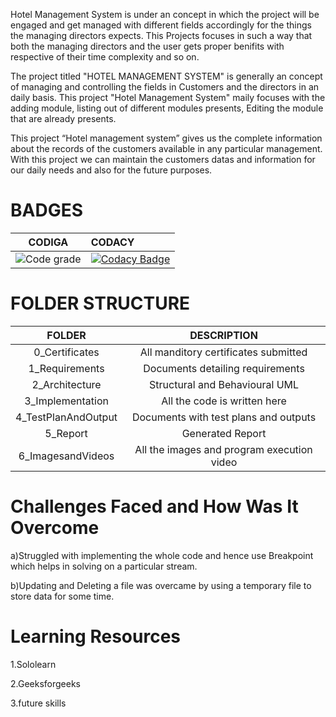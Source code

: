 Hotel Management System is under an concept in which the project will be engaged and get managed with different fields accordingly for the things the managing directors expects. This Projects focuses in such a way that both the managing directors and the user gets proper benifits with respective of their time complexity and so on.

The project titled "HOTEL MANAGEMENT SYSTEM"  is generally an concept of managing and controlling the fields in Customers and the directors in an daily basis. This project "Hotel Management System" maily focuses with the adding module, listing out of different modules presents, Editing the module that are already presents.

This project “Hotel management system” gives us the complete information about the records of the customers available in any particular management. With this project we can maintain the customers datas and information for our daily needs and also for the future purposes.
#
# BADGES

 | CODIGA | CODACY |
 |:-------:|:------|
 |![Code grade](https://api.codiga.io/project/31049/score/svg)|[![Codacy Badge](https://app.codacy.com/project/badge/Grade/43f0da9f35384e9aa83670a117a81943)](https://www.codacy.com/gh/AjeeshTR/M1_ProjectGoal_HotelManagement/dashboard?utm_source=github.com&amp;utm_medium=referral&amp;utm_content=AjeeshTR/M1_ProjectGoal_HotelManagement&amp;utm_campaign=Badge_Grade)|
#
# FOLDER STRUCTURE
| FOLDER | DESCRIPTION |
|:---------:|:---------:|
|0_Certificates | All manditory certificates submitted |
|1_Requirements | Documents detailing requirements |
|2_Architecture | Structural and Behavioural UML |
|3_Implementation | All the code is written here |
|4_TestPlanAndOutput | Documents with test plans and outputs |
|5_Report | Generated Report |
|6_ImagesandVideos |	All the images and program execution video |

# Challenges Faced and How Was It Overcome
a)Struggled with implementing the whole code and hence use Breakpoint which helps in solving on a particular stream.

b)Updating and Deleting a file was overcame by using a temporary file to store data for some time.

# Learning Resources
1.Sololearn

2.Geeksforgeeks

3.future skills

